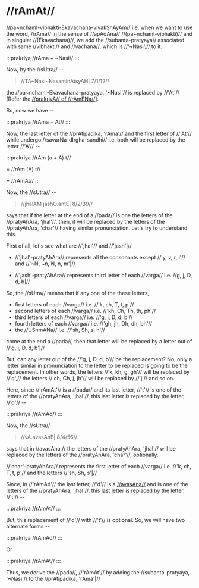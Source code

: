 # //rAmAt//

//pa~nchamI-vibhakti-Ekavachana-vivakShAyAm// i.e. when we want to use
the word, //rAma// in the sense of //apAdAna// //(pa~nchamI-vibhakti)//
and in singular //(Ekavachana)//, we add the //subanta-pratyaya//
associated with same //vibhakti// and //vachana//, which is
//'~Nasi',// to it.

:::prakriya
//rAma + ~Nasi//
:::

Now, by the //sUtra// --

> //TA~Nasi~NasaminAtsyAH| 7/1/12//

the //pa~nchamI-Ekavachana-pratyaya, '~Nasi'// is replaced by //'At'//
\[Refer the [//prakriyA// of
//rAmENa//](#/shadlinga-prakaranam/raama-sabdah/raama-3-1)].

So, now we have --

:::prakriya
//rAma + At//
:::

<!--anEkAlshitsarvasya-->

Now, the last letter of the //prAtipadika, 'rAma'// and the first letter
of //'At'// while undergo //savarNa-dIrgha-sandhi// i.e. both will be
replaced by the letter //'A'// --

:::prakriya
//rAm (a + A) t//

= //rAm (A) t//

= //rAmAt//
:::

Now, the //sUtra// --

> //jhalAM jashO.antE| 8/2/39//

says that if the letter at the end of a //pada// is one the letters of
the //pratyAhAra, 'jhal'//, then, it will be replaced by the letters of
the //pratyAhAra, 'char'// having similar pronunciation. Let's try to
understand this.

First of all, let's see what are //'jhal'// and //'jash'|//

- //'jhal'-pratyAhAra// represents all the consonants except //'y, v,
  r, l'// and //'~N, ~n, N, n, m'|//

- //'jash'-pratyAhAra// represents third letter of each //varga// i.e.
  //g, j, D, d, b|//

So, the //sUtra// means that if any one of the these letters,

- first letters of each //varga// i.e. //'k, ch, T, t, p'//
- second letters of each //varga// i.e. //'kh, Ch, Th, th, ph'//
- third letters of each //varga// i.e. //'g, j, D, d, b'//
- fourth letters of each //varga// i.e. //'gh, jh, Dh, dh, bh'//
- the //UShmANa// i.e. //'sh, Sh, s, h'//

come at the end a //pada//, then that letter will be replaced by a
letter out of //'g, j, D, d, b'|//

But, can any letter out of the //'g, j, D, d, b'// be the replacement?
No, only a letter similar in pronunciation to the letter to be replaced
is going to be the replacement. In other words, the letters //'k, kh, g,
gh'// will be replaced by //'g',// the letters //'ch, Ch, j, jh'// will
be replaced by //'j'// and so on.

Here, since //'rAmAt'// is a //pada// and its last letter, //'t'// is
one of the letters of the //pratyAhAra, 'jhal'//, this last letter
is replaced by the letter, //'d'// --

:::prakriya
//rAmAd//
:::

Now, the //sUtra// --

> //vA.avasAnE| 8/4/56//

says that in //avasAna,// the letters of the //pratyAhAra, 'jhal'// will
be replaced by the letters of the //pratyAhAra, 'char'//, optionally.

//'char'-pratyAhAra// represents the first letter of each //varga// i.e.
//'k, ch, T, t, p'// and the letters //'sh, Sh, s'|//

Since, in //'rAmAd'// the last letter, //'d'// is a
[//avasAna//](#/shadlinga-prakaranam/general/avasana) and is one of the
letters of the //pratyAhAra, 'jhal'//, this last letter is replaced
by the letter, //'t'// --

:::prakriya
//rAmAt//
:::

But, this replacement of //'d'// with //'t'// is optional. So, we will
have two alternate forms --

:::prakriya
//rAmAd//
:::

Or

:::prakriya
//rAmAt//
:::

Thus, we derive the //pada//, //'rAmAt'// by adding the
//subanta-pratyaya, '~Nasi'// to the //prAtipadika, 'rAma'|//
<!--stackedit_data:
eyJoaXN0b3J5IjpbLTc3NjYzMzgzM119
-->
